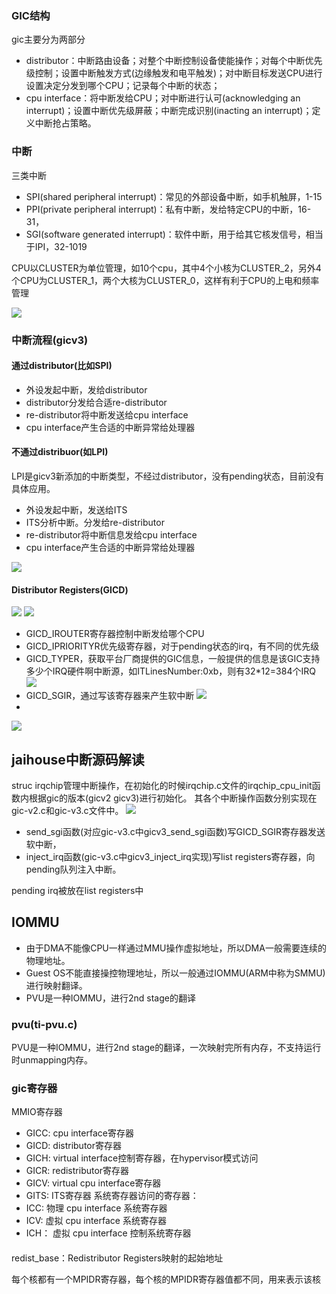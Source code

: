 ### GIC结构
gic主要分为两部分
- distributor：中断路由设备；对整个中断控制设备使能操作；对每个中断优先级控制；设置中断触发方式(边缘触发和电平触发)；对中断目标发送CPU进行设置决定分发到哪个CPU；记录每个中断的状态；
- cpu interface：将中断发给CPU；对中断进行认可(acknowledging an interrupt)；设置中断优先级屏蔽；中断完成识别(inacting an interrupt)；定义中断抢占策略。

### 中断
三类中断
- SPI(shared peripheral interrupt)：常见的外部设备中断，如手机触屏，1-15
- PPI(private peripheral interrupt)：私有中断，发给特定CPU的中断，16-31，
- SGI(software generated interrupt)：软件中断，用于给其它核发信号，相当于IPI，32-1019

CPU以CLUSTER为单位管理，如10个cpu，其中4个小核为CLUSTER_2，另外4个CPU为CLUSTER_1，两个大核为CLUSTER_0，这样有利于CPU的上电和频率管理

![](https://github.com/CJTSAJ/jailhouse-learning/blob/master/picture/cpu%E6%8B%93%E6%89%91%E7%BB%93%E6%9E%84.png)

### 中断流程(gicv3)
#### 通过distributor(比如SPI)
- 外设发起中断，发给distributor
- distributor分发给合适re-distributor
- re-distributor将中断发送给cpu interface
- cpu interface产生合适的中断异常给处理器

#### 不通过distribuor(如LPI)
LPI是gicv3新添加的中断类型，不经过distributor，没有pending状态，目前没有具体应用。
- 外设发起中断，发送给ITS
- ITS分析中断。分发给re-distributor
- re-distributor将中断信息发给cpu interface
- cpu interface产生合适的中断异常给处理器

![](https://github.com/CJTSAJ/jailhouse-learning/blob/master/picture/%E5%A4%96%E8%AE%BE%E4%B8%AD%E6%96%AD%E6%B5%81%E7%A8%8B.png)


#### Distributor Registers(GICD)
![](https://github.com/CJTSAJ/jailhouse-learning/blob/master/picture/distributor.png)
![](https://github.com/CJTSAJ/jailhouse-learning/blob/master/picture/Distributor%20Registers.png)
- GICD_IROUTER寄存器控制中断发给哪个CPU
- GICD_IPRIORITYR优先级寄存器，对于pending状态的irq，有不同的优先级
- GICD_TYPER，获取平台厂商提供的GIC信息，一般提供的信息是该GIC支持多少个IRQ硬件啊中断源，如ITLinesNumber:0xb，则有32*12=384个IRQ
![](https://github.com/CJTSAJ/jailhouse-learning/blob/master/picture/GICD_TYPER.png)
- GICD_SGIR，通过写该寄存器来产生软中断
![](https://github.com/CJTSAJ/jailhouse-learning/blob/master/picture/GICD_SGIR.png)
- 


![](https://github.com/CJTSAJ/jailhouse-learning/blob/master/picture/cpu%20interface.png)


## jaihouse中断源码解读
struc irqchip管理中断操作，在初始化的时候irqchip.c文件的irqchip_cpu_init函数内根据gic的版本(gicv2 gicv3)进行初始化。
其各个中断操作函数分别实现在gic-v2.c和gic-v3.c文件中。
![](https://github.com/CJTSAJ/jailhouse-learning/blob/master/picture/irqchip.png)

- send_sgi函数(对应gic-v3.c中gicv3_send_sgi函数)写GICD_SGIR寄存器发送软中断，
- inject_irq函数(gic-v3.c中gicv3_inject_irq实现)写list registers寄存器，向pending队列注入中断。


pending irq被放在list registers中

## IOMMU
- 由于DMA不能像CPU一样通过MMU操作虚拟地址，所以DMA一般需要连续的物理地址。
- Guest OS不能直接操控物理地址，所以一般通过IOMMU(ARM中称为SMMU)进行映射翻译。
- PVU是一种IOMMU，进行2nd stage的翻译

### pvu(ti-pvu.c)
PVU是一种IOMMU，进行2nd stage的翻译，一次映射完所有内存，不支持运行时unmapping内存。

### gic寄存器
MMIO寄存器
- GICC: cpu interface寄存器
- GICD: distributor寄存器
- GICH: virtual interface控制寄存器，在hypervisor模式访问
- GICR: redistributor寄存器
- GICV: virtual cpu interface寄存器
- GITS: ITS寄存器
系统寄存器访问的寄存器：
- ICC: 物理 cpu interface 系统寄存器
- ICV: 虚拟 cpu interface 系统寄存器
- ICH： 虚拟 cpu interface 控制系统寄存器

#### 


redist_base：Redistributor Registers映射的起始地址

每个核都有一个MPIDR寄存器，每个核的MPIDR寄存器值都不同，用来表示该核
